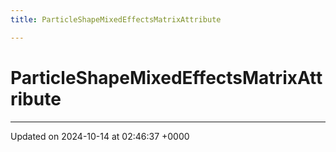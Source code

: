 ```yaml
---
title: ParticleShapeMixedEffectsMatrixAttribute

---
```


# ParticleShapeMixedEffectsMatrixAttribute





-------------------------------

Updated on 2024-10-14 at 02:46:37 +0000